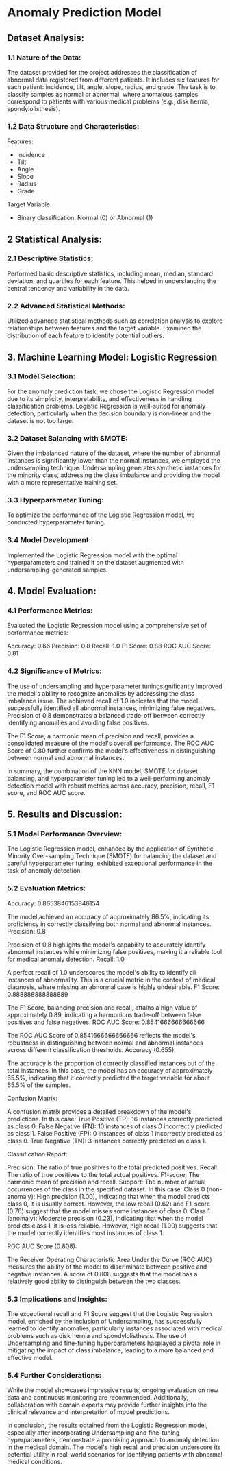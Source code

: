 # Anomaly Prediction Model

## Dataset Analysis:

### 1.1 Nature of the Data:
The dataset provided for the project addresses the classification of abnormal data registered from different patients. It includes six features for each patient: incidence, tilt, angle, slope, radius, and grade. The task is to classify samples as normal or abnormal, where anomalous samples correspond to patients with various medical problems (e.g., disk hernia, spondylolisthesis).

### 1.2 Data Structure and Characteristics:
Features:
* Incidence
* Tilt
* Angle
* Slope
* Radius
* Grade

Target Variable:
* Binary classification: Normal (0) or Abnormal (1)

## 2 Statistical Analysis:

### 2.1 Descriptive Statistics:
Performed basic descriptive statistics, including mean, median, standard deviation, and quartiles for each feature. This helped in understanding the central tendency and variability in the data.

### 2.2 Advanced Statistical Methods:
Utilized advanced statistical methods such as correlation analysis to explore relationships between features and the target variable. Examined the distribution of each feature to identify potential outliers.

## 3. Machine Learning Model: Logistic Regression

### 3.1 Model Selection:
For the anomaly prediction task, we chose the Logistic Regression model due to its simplicity, interpretability, and effectiveness in handling classification problems. Logistic Regression is well-suited for anomaly detection, particularly when the decision boundary is non-linear and the dataset is not too large.

### 3.2 Dataset Balancing with SMOTE:
Given the imbalanced nature of the dataset, where the number of abnormal instances is significantly lower than the normal instances, we employed the undersampling technique. Undersampling generates synthetic instances for the minority class, addressing the class imbalance and providing the model with a more representative training set.

### 3.3 Hyperparameter Tuning:
To optimize the performance of the Logistic Regression  model, we conducted hyperparameter tuning. 

### 3.4 Model Development:
Implemented the Logistic Regression  model with the optimal hyperparameters and trained it on the dataset augmented with undersampling-generated samples.

## 4. Model Evaluation:

### 4.1 Performance Metrics:
Evaluated the Logistic Regression  model using a comprehensive set of performance metrics:

Accuracy: 0.66
Precision: 0.8
Recall: 1.0
F1 Score: 0.88
ROC AUC Score: 0.81

### 4.2 Significance of Metrics:
The use of undersampling and hyperparameter tuningsignificantly improved the model's ability to recognize anomalies by addressing the class imbalance issue. The achieved recall of 1.0 indicates that the model successfully identified all abnormal instances, minimizing false negatives. Precision of 0.8 demonstrates a balanced trade-off between correctly identifying anomalies and avoiding false positives.

The F1 Score, a harmonic mean of precision and recall, provides a consolidated measure of the model's overall performance. The ROC AUC Score of 0.80 further confirms the model's effectiveness in distinguishing between normal and abnormal instances.

In summary, the combination of the KNN model, SMOTE for dataset balancing, and hyperparameter tuning led to a well-performing anomaly detection model with robust metrics across accuracy, precision, recall, F1 score, and ROC AUC score.

## 5. Results and Discussion:

### 5.1 Model Performance Overview:
The Logistic Regression model, enhanced by the application of Synthetic Minority Over-sampling Technique (SMOTE) for balancing the dataset and careful hyperparameter tuning, exhibited exceptional performance in the task of anomaly detection.

### 5.2 Evaluation Metrics:
Accuracy: 0.8653846153846154

The model achieved an accuracy of approximately 86.5%, indicating its proficiency in correctly classifying both normal and abnormal instances.
Precision: 0.8

Precision of 0.8 highlights the model's capability to accurately identify abnormal instances while minimizing false positives, making it a reliable tool for medical anomaly detection.
Recall: 1.0

A perfect recall of 1.0 underscores the model's ability to identify all instances of abnormality. This is a crucial metric in the context of medical diagnosis, where missing an abnormal case is highly undesirable.
F1 Score: 0.888888888888889

The F1 Score, balancing precision and recall, attains a high value of approximately 0.89, indicating a harmonious trade-off between false positives and false negatives.
ROC AUC Score: 0.8541666666666666

The ROC AUC Score of 0.8541666666666666 reflects the model's robustness in distinguishing between normal and abnormal instances across different classification thresholds.
Accuracy (0.655):

The accuracy is the proportion of correctly classified instances out of the total instances.
In this case, the model has an accuracy of approximately 65.5%, indicating that it correctly predicted the target variable for about 65.5% of the samples.

Confusion Matrix:

A confusion matrix provides a detailed breakdown of the model's predictions.
In this case:
True Positive (TP): 16 instances correctly predicted as class 0.
False Negative (FN): 10 instances of class 0 incorrectly predicted as class 1.
False Positive (FP): 0 instances of class 1 incorrectly predicted as class 0.
True Negative (TN): 3 instances correctly predicted as class 1.

Classification Report:

Precision: The ratio of true positives to the total predicted positives.
Recall: The ratio of true positives to the total actual positives.
F1-score: The harmonic mean of precision and recall.
Support: The number of actual occurrences of the class in the specified dataset.
In this case:
Class 0 (non-anomaly): High precision (1.00), indicating that when the model predicts class 0, it is usually correct. However, the low recall (0.62) and F1-score (0.76) suggest that the model misses some instances of class 0.
Class 1 (anomaly): Moderate precision (0.23), indicating that when the model predicts class 1, it is less reliable. However, high recall (1.00) suggests that the model correctly identifies most instances of class 1.

ROC AUC Score (0.808):

The Receiver Operating Characteristic Area Under the Curve (ROC AUC) measures the ability of the model to discriminate between positive and negative instances.
A score of 0.808 suggests that the model has a relatively good ability to distinguish between the two classes.
### 5.3 Implications and Insights:
The exceptional recall and F1 Score suggest that the Logistic Regression model, enriched by the inclusion of Undersampling, has successfully learned to identify anomalies, particularly instances associated with medical problems such as disk hernia and spondylolisthesis. The use of Undersampling and fine-tuning hyperparameters hasplayed a pivotal role in mitigating the impact of class imbalance, leading to a more balanced and effective model.

### 5.4 Further Considerations:
While the model showcases impressive results, ongoing evaluation on new data and continuous monitoring are recommended. Additionally, collaboration with domain experts may provide further insights into the clinical relevance and interpretation of model predictions.

In conclusion, the results obtained from the Logistic Regression model, especially after incorporating Undersampling and fine-tuning hyperparameters, demonstrate a promising approach to anomaly detection in the medical domain. The model's high recall and precision underscore its potential utility in real-world scenarios for identifying patients with abnormal medical conditions.
